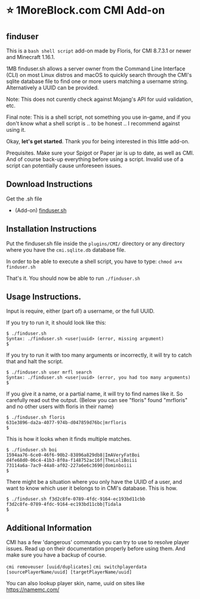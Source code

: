# :star: 1MoreBlock.com CMI Add-on

## finduser

This is a `bash shell script` add-on made by Floris, for CMI 8.7.3.1 or newer and Minecraft 1.16.1. 

1MB finduser.sh allows a server owner from the Command Line Interface (CLI) on most Linux distros and macOS to quickly search through the CMI's sqlite database file to find one or more users matching a username string. Alternatively a UUID can be provided.

Note: This does not curently check against Mojang's API for uuid validation, etc. 

Final note: This is a shell script, not something you use in-game, and if you don't know what a shell script is .. to be honest .. I recommend against using it. 

Okay, **let's get started**. Thank you for being interested in this little add-on.

Prequisites. Make sure your Spigot or Paper jar is up to date, as well as CMI. And of course back-up everything before using a script. Invalid use of a script can potentially cause unforeseen issues.

## Download Instructions

Get the .sh file 

- (Add-on) [finduser.sh](/Resources/Scripts/finduser.sh) 

## Installation Instructions

Put the finduser.sh file inside the `plugins/CMI/` directory or any directory where you have the `cmi.sqlite.db` database file.

In order to be able to execute a shell script, you have to type: `chmod a+x finduser.sh`

That's it.  You should now be able to run `./finduser.sh`

## Usage Instructions.

Input is require, either (part of) a username, or the full UUID. 

If you try to run it, it should look like this:
```
$ ./finduser.sh
Syntax: ./finduser.sh <user|uuid> (error, missing argument)
$
```
If you try to run it with too many arguments or incorrectly, it will try to catch that and halt the script.
```
$ ./finduser.sh user mrfl search
Syntax: ./finduser.sh <user|uuid> (error, you had too many arguments)
$
```
If you give it a name, or a partial name, it will try to find names like it. So carefully read out the output. (Below you can see "floris" found "mrfloris" and no other users with floris in their name)
```
$ ./finduser.sh floris
631e3896-da2a-4077-974b-d047859d76bc|mrfloris
$
```
This is how it looks when it finds multiple matches.
```
$ ./finduser.sh boi
1594aa76-6ce0-46f6-90b2-83896a829db8|ImAVeryFatBoi
d4fe68d0-06c4-41b3-8f0a-f148752ac16f|TheLoliBoiii
73114a6a-7ac9-44a8-af02-227a6e6c3690|dominboiii
$
```
There might be a situation where you only have the UUID of a user, and want to know which user it belongs to in CMI's database. This is how.
```
$ ./finduser.sh f3d2c8fe-0789-4fdc-9164-ec193bd11cbb
f3d2c8fe-0789-4fdc-9164-ec193bd11cbb|Tidala
$
```

## Additional Information

CMI has a few 'dangerous' commands you can try to use to resolve player issues. Read up on their documentation properly before using them. And make sure you have a backup of course.

`cmi removeuser [uuid/duplicates]`
`cmi switchplayerdata [sourcePlayerName/uuid] [targetPlayerName/uuid]`

You can also lookup player skin, name, uuid on sites like <https://namemc.com/>